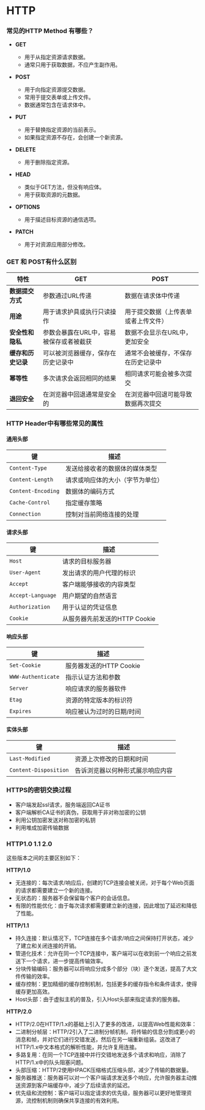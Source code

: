 # HTTP

### 常见的HTTP Method 有哪些？

- **GET**
  - 用于从指定资源请求数据。
  - 通常只用于获取数据，不应产生副作用。

- **POST**
  - 用于向指定资源提交数据。
  - 常用于提交表单或上传文件。
  - 数据通常包含在请求体中。

- **PUT**
  - 用于替换指定资源的当前表示。
  - 如果指定资源不存在，会创建一个新资源。

- **DELETE**
  - 用于删除指定资源。

- **HEAD**
  - 类似于GET方法，但没有响应体。
  - 用于获取资源的元数据。

- **OPTIONS**
  - 用于描述目标资源的通信选项。

- **PATCH**
  - 用于对资源应用部分修改。

### GET 和 POST有什么区别


|特性              |GET                                      |POST                                        |
| ---------------  | --------------------------------------- | ---------------------------------------- |
|**数据提交方式**   | 参数通过URL传递|数据在请求体中传递|
|**用途**           |用于请求护具或执行只读操作|用于提交数据（上传表单或者上传文件）|
|**安全性和隐私**    |参数会暴露在URL中，容易被保存或者被截获|数据不会显示在URL中，更加安全|
|**缓存和历史记录**  |可以被浏览器缓存，保存在历史记录中|通常不会被缓存，不保存在历史记录中|
|**幂等性**        | 多次请求会返回相同的结果| 相同请求可能会被多次提交|
|**退回安全**       |在浏览器中回退通常是安全的|在浏览器中回退可能导致数据再次提交|

### HTTP Header中有哪些常见的属性


#### 通用头部
| 键                 | 描述                             |
| ------------------ | -------------------------------- |
| `Content-Type`     | 发送给接收者的数据体的媒体类型   |
| `Content-Length`   | 请求或响应体的大小（字节为单位） |
| `Content-Encoding` | 数据体的编码方式                 |
| `Cache-Control`    | 指定缓存策略                     |
| `Connection`       | 控制对当前网络连接的处理         |

#### 请求头部
| 键              | 描述                              |
| --------------- | --------------------------------- |
| `Host`          | 请求的目标服务器                  |
| `User-Agent`    | 发出请求的用户代理的标识          |
| `Accept`        | 客户端能够接收的内容类型          |
| `Accept-Language`| 用户期望的自然语言               |
| `Authorization` | 用于认证的凭证信息                |
| `Cookie`        | 从服务器先前发送的HTTP Cookie     |

#### 响应头部
| 键                 | 描述                       |
| ------------------ | -------------------------- |
| `Set-Cookie`       | 服务器发送的HTTP Cookie    |
| `WWW-Authenticate` | 指示认证方法和参数         |
| `Server`           | 响应请求的服务器软件       |
| `Etag`             | 资源的特定版本的标识符     |
| `Expires`          | 响应被认为过时的日期/时间  |

#### 实体头部
| 键                | 描述                           |
| ----------------- | ------------------------------ |
| `Last-Modified`   | 资源上次修改的日期和时间       |
| `Content-Disposition` | 告诉浏览器以何种形式展示响应内容 |

### HTTPS的密钥交换过程
  - 客户端发起ssl请求，服务端返回CA证书
  - 客户端解析CA证书的真伪，获取用于非对称加密的公钥
  - 利用公钥加密发送对称加密的私钥
  - 利用堆成加密传输数据


### HTTP1.0 1.1 2.0

这些版本之间的主要区别如下：

**HTTP/1.0**
- 无连接的：每次请求/响应后，创建的TCP连接会被关闭，对于每个Web页面的请求都需要建立一个新的连接。
- 无状态的：服务器不会保留每个客户的会话信息。
- 有限的性能优化：由于每次请求都需要建立新的连接，因此增加了延迟和降低了性能。

**HTTP/1.1**
- 持久连接：默认情况下，TCP连接在多个请求/响应之间保持打开状态，减少了建立和关闭连接的开销。
- 管道化技术：允许在同一个TCP连接中，客户端可以在收到前一个响应之前发送下一个请求，进一步提高传输效率。
- 分块传输编码：服务器可以将响应分成多个部分（块）逐个发送，提高了大文件传输的效率。
- 缓存控制：更加精细的缓存控制机制，包括更多的缓存指令和条件请求，使得缓存更加高效。
- Host头部：由于虚拟主机的普及，引入Host头部来指定请求的服务器。

**HTTP/2.0**
- HTTP/2.0在HTTP/1.x的基础上引入了更多的改进，以提高Web性能和效率：
- 二进制分帧层：HTTP/2引入了二进制分帧机制，将传输的信息分割成更小的消息和帧，并对它们进行交错发送，然后在另一端重新组装。这改进了HTTP/1.x中文本格式的解析性能，并允许复用连接。
- 多路复用：在同一个TCP连接中并行交错地发送多个请求和响应，消除了HTTP/1.x中的队头阻塞问题。
- 头部压缩：HTTP/2使用HPACK压缩格式压缩头部，减少了传输的数据量。
- 服务器推送：服务器可以对一个客户端请求发送多个响应，允许服务器主动推送资源到客户端缓存中，减少了后续请求的延迟。
- 优先级和流控制：客户端可以指定请求的优先级，服务器可以更好地管理资源，流控制机制则确保共享连接的有效利用。